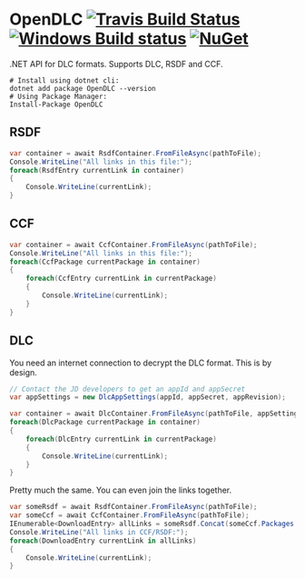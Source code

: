 # OpenDLC [![Travis Build Status](https://travis-ci.org/nikeee/OpenDLC.svg)](https://travis-ci.org/nikeee/OpenDLC) [![Windows Build status](https://ci.appveyor.com/api/projects/status/3j28aejetcfv57b3?svg=true)](https://ci.appveyor.com/project/nikeee/opendlc) [![NuGet](https://img.shields.io/nuget/v/OpenDLC.svg)](https://www.nuget.org/packages/OpenDLC/)

.NET API for DLC formats. Supports DLC, RSDF and CCF.

```Shell
# Install using dotnet cli:
dotnet add package OpenDLC --version
# Using Package Manager:
Install-Package OpenDLC
```
## RSDF
```C#
var container = await RsdfContainer.FromFileAsync(pathToFile);
Console.WriteLine("All links in this file:");
foreach(RsdfEntry currentLink in container)
{
    Console.WriteLine(currentLink);
}
```

## CCF
```C#
var container = await CcfContainer.FromFileAsync(pathToFile);
Console.WriteLine("All links in this file:");
foreach(CcfPackage currentPackage in container)
{
    foreach(CcfEntry currentLink in currentPackage)
    {
        Console.WriteLine(currentLink);
    }
}
```

## DLC
You need an internet connection to decrypt the DLC format. This is by design.
```C#
// Contact the JD developers to get an appId and appSecret
var appSettings = new DlcAppSettings(appId, appSecret, appRevision);

var container = await DlcContainer.FromFileAsync(pathToFile, appSettings);
foreach(DlcPackage currentPackage in container)
{
    foreach(DlcEntry currentLink in currentPackage)
    {
        Console.WriteLine(currentLink);
    }
}
```


Pretty much the same. You can even join the links together.
```C#
var someRsdf = await RsdfContainer.FromFileAsync(pathToFile);
var someCcf = await CcfContainer.FromFileAsync(pathToFile);
IEnumerable<DownloadEntry> allLinks = someRsdf.Concat(someCcf.Packages.Concat());
Console.WriteLine("All links in CCF/RSDF:");
foreach(DownloadEntry currentLink in allLinks)
{
    Console.WriteLine(currentLink);
}
```
